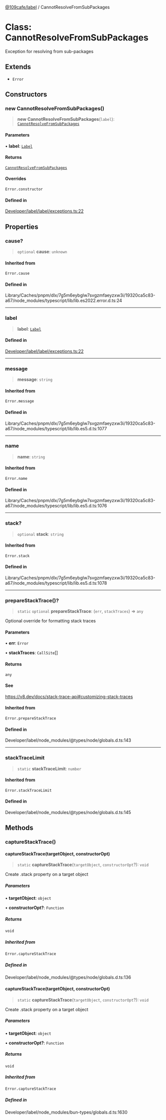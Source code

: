 [@109cafe/label](index.md) / CannotResolveFromSubPackages

# Class: CannotResolveFromSubPackages

Exception for resolving from sub-packages

## Extends

- `Error`

## Constructors

### new CannotResolveFromSubPackages()

> **new CannotResolveFromSubPackages**(`label`): [`CannotResolveFromSubPackages`](Class.CannotResolveFromSubPackages.md)

#### Parameters

• **label**: [`Label`](Interface.Label.md)

#### Returns

[`CannotResolveFromSubPackages`](Class.CannotResolveFromSubPackages.md)

#### Overrides

`Error.constructor`

#### Defined in

[Developer/label/label/exceptions.ts:22](https://github.com/xc2/label/blob/c12a0050bfe7ea4c2cc1dec2e68df3b1f8e58bda/label/exceptions.ts#L22)

## Properties

### cause?

> `optional` **cause**: `unknown`

#### Inherited from

`Error.cause`

#### Defined in

Library/Caches/pnpm/dlx/7g5m6eybglw7svgzmfaeyzxw3i/19320ca5c83-a67/node\_modules/typescript/lib/lib.es2022.error.d.ts:24

***

### label

> **label**: [`Label`](Interface.Label.md)

#### Defined in

[Developer/label/label/exceptions.ts:22](https://github.com/xc2/label/blob/c12a0050bfe7ea4c2cc1dec2e68df3b1f8e58bda/label/exceptions.ts#L22)

***

### message

> **message**: `string`

#### Inherited from

`Error.message`

#### Defined in

Library/Caches/pnpm/dlx/7g5m6eybglw7svgzmfaeyzxw3i/19320ca5c83-a67/node\_modules/typescript/lib/lib.es5.d.ts:1077

***

### name

> **name**: `string`

#### Inherited from

`Error.name`

#### Defined in

Library/Caches/pnpm/dlx/7g5m6eybglw7svgzmfaeyzxw3i/19320ca5c83-a67/node\_modules/typescript/lib/lib.es5.d.ts:1076

***

### stack?

> `optional` **stack**: `string`

#### Inherited from

`Error.stack`

#### Defined in

Library/Caches/pnpm/dlx/7g5m6eybglw7svgzmfaeyzxw3i/19320ca5c83-a67/node\_modules/typescript/lib/lib.es5.d.ts:1078

***

### prepareStackTrace()?

> `static` `optional` **prepareStackTrace**: (`err`, `stackTraces`) => `any`

Optional override for formatting stack traces

#### Parameters

• **err**: `Error`

• **stackTraces**: `CallSite`[]

#### Returns

`any`

#### See

https://v8.dev/docs/stack-trace-api#customizing-stack-traces

#### Inherited from

`Error.prepareStackTrace`

#### Defined in

Developer/label/node\_modules/@types/node/globals.d.ts:143

***

### stackTraceLimit

> `static` **stackTraceLimit**: `number`

#### Inherited from

`Error.stackTraceLimit`

#### Defined in

Developer/label/node\_modules/@types/node/globals.d.ts:145

## Methods

### captureStackTrace()

#### captureStackTrace(targetObject, constructorOpt)

> `static` **captureStackTrace**(`targetObject`, `constructorOpt`?): `void`

Create .stack property on a target object

##### Parameters

• **targetObject**: `object`

• **constructorOpt?**: `Function`

##### Returns

`void`

##### Inherited from

`Error.captureStackTrace`

##### Defined in

Developer/label/node\_modules/@types/node/globals.d.ts:136

#### captureStackTrace(targetObject, constructorOpt)

> `static` **captureStackTrace**(`targetObject`, `constructorOpt`?): `void`

Create .stack property on a target object

##### Parameters

• **targetObject**: `object`

• **constructorOpt?**: `Function`

##### Returns

`void`

##### Inherited from

`Error.captureStackTrace`

##### Defined in

Developer/label/node\_modules/bun-types/globals.d.ts:1630
